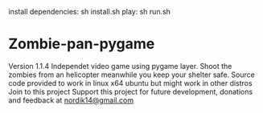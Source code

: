 install dependencies:
sh install.sh
play:
sh run.sh
# Zombie-pan-pygame
Version 1.1.4
Independet video game using pygame layer. Shoot the zombies from an helicopter meanwhile you keep your shelter safe. 
Source code provided to work in linux x64 ubuntu but might work in other distros
Join to this project
Support this project for future development, donations and feedback at
nordik14@gmail.com

